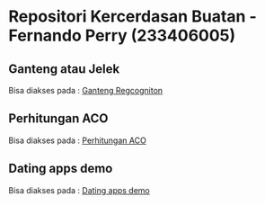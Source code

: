 # Repositori Kercerdasan Buatan - Fernando Perry (233406005)

## Ganteng atau Jelek
Bisa diakses pada : [Ganteng Regcogniton](./ganteng/README.md)

## Perhitungan ACO
Bisa diakses pada : [Perhitungan ACO](./aco/README.md)

## Dating apps demo
Bisa diakses pada : [Dating apps demo](./dating-apps/README.md)
